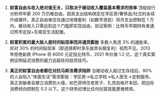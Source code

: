 1. **财富自由与收入绝对值无关，只取决于被动收入覆盖基本需求的效率**
顶级投行分析师年薪 200 万仍难自由，因其支出结构绑定在学区房/奢侈品/社交的永续升级循环。真正自由者往往通过地理套利（如数字游民）将月支出控制在 1 万内，被动收入只需达到这个门槛即实现自由，验证案例：比特币早期持有者通过熊市定投+东南亚生活配置。

2. **财富积累的最大敌人是时间贴现率而非通货膨胀**
多数人焦虑 3% 的通胀率，却对 30% 的时间贴现率（即选择即时享乐放弃长期复利）视而不见。2013 年拒绝新款 iPhone 将 6000 元定投比特币，2021 年价值 1.2 亿，这个真实案例证明延迟消费的威力远超任何投资技巧。

3. **真正的财富自由者都在对抗马斯洛需求陷阱**
当被动收入超过生存线后，90% 的人会陷入"体面生活"需求膨胀：学区房→私立学校→私人医生→定制服务。真正突破者会建立消费防火墙，如巴菲特住老房子、扎克伯格开本田，把边际消费倾向控制在 0.3 以下。这个财务纪律比任何创富技能更难修炼。

